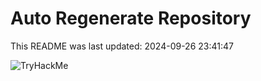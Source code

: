 # Auto Regenerate Repository

This README was last updated: 2024-09-26 23:41:47

 ![TryHackMe](https://tryhackme.com/badge/533634)
